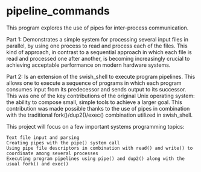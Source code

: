 # pipeline_commands

This program explores the use of pipes for inter-process communication.

Part 1: Demonstrates a simple system for processing several input files in parallel, by using one process to read and process each of the files. This kind of approach, in contrast to a sequential approach in which each file is read and processed one after another, is becoming increasingly crucial to achieving acceptable performance on modern hardware systems. 

Part 2: Is an extension of the swish_shell to execute program pipelines. This allows one to execute a sequence of programs in which each program consumes input from its predecessor and sends output to its successor. This was one of the key contributions of the original Unix operating system: the ability to compose small, simple tools to achieve a larger goal. This contribution was made possible thanks to the use of pipes in combination with the traditional fork()/dup2()/exec() combination utilized in swish_shell.

This project will focus on a few important systems programming topics:

    Text file input and parsing
    Creating pipes with the pipe() system call
    Using pipe file descriptors in combination with read() and write() to coordinate among several processes
    Executing program pipelines using pipe() and dup2() along with the usual fork() and exec()
